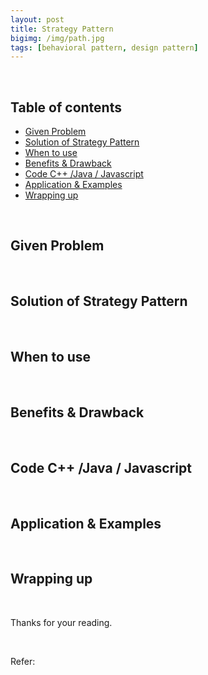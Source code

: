 ```yaml
---
layout: post
title: Strategy Pattern
bigimg: /img/path.jpg
tags: [behavioral pattern, design pattern]
---
```


<br>

## Table of contents
- [Given Problem](#given-problem)
- [Solution of Strategy Pattern](#solution-of-strategy-pattern)
- [When to use](#when-to-use)
- [Benefits & Drawback](#benefits-&-drawback)
- [Code C++ /Java / Javascript](#code-c++-java-javascript)
- [Application & Examples](#application-&-examples)
- [Wrapping up](#wrapping-up)


<br>

## Given Problem 



<br>

## Solution of Strategy Pattern



<br>

## When to use



<br>

## Benefits & Drawback



<br>

## Code C++ /Java / Javascript



<br>

## Application & Examples



<br>

## Wrapping up





<br>

Thanks for your reading.

<br>

Refer: 
